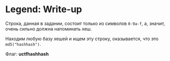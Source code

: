# Legend: Write-up

Строка, данная в задании, состоит только из символов `0-9a-f`, а, значит, очень сильно должна напоминать хеш.

Находим любую базу хешей и ищем эту строку, оказывается, что это `md5("hashhash")`.

Флаг: **uctfhashhash**
